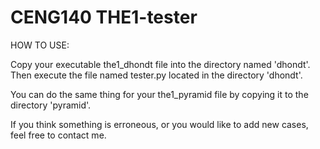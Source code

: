 # CENG140 THE1-tester

HOW TO USE:

Copy your executable the1_dhondt file into the directory named 'dhondt'. Then execute the file named tester.py located in the directory 'dhondt'.

You can do the same thing for your the1_pyramid file by copying it to the directory 'pyramid'.

If you think something is erroneous, or you would like to add new cases, feel free to contact me.
